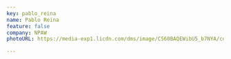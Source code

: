 ```yaml
---
key: pablo_reina
name: Pablo Reina
feature: false
company: NPAW
photoURL: https://media-exp1.licdn.com/dms/image/C560BAQEWibU5_b7NYA/company-logo_200_200/0/1605713852491?e=2147483647&v=beta&t=ImUcfT22BYhoUjxm0ycf8nTHcxUk_IdGxML_nogl-LM

---
```


